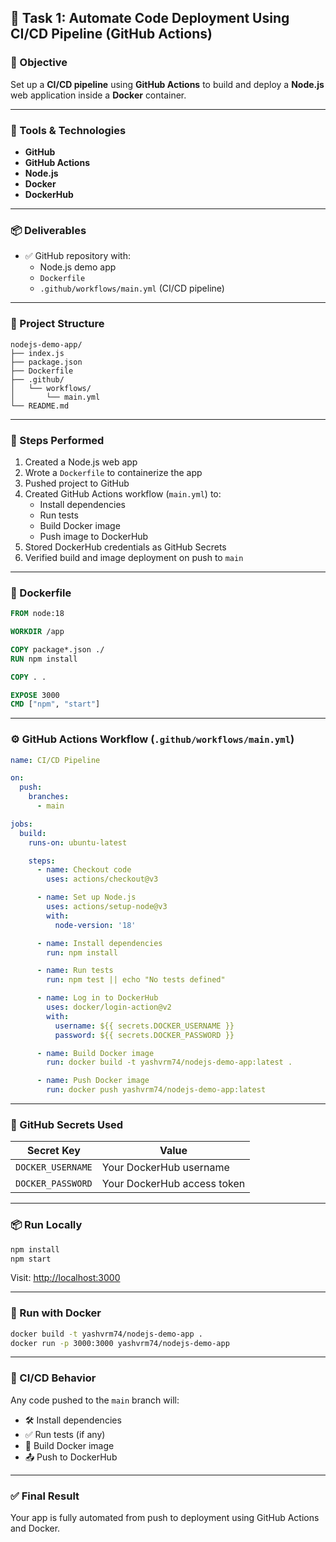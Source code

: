 
## 🚀 Task 1: Automate Code Deployment Using CI/CD Pipeline (GitHub Actions)

### 🎯 Objective

Set up a **CI/CD pipeline** using **GitHub Actions** to build and deploy a **Node.js** web application inside a **Docker** container.

---

### 🧰 Tools & Technologies

- **GitHub**
- **GitHub Actions**
- **Node.js**
- **Docker**
- **DockerHub**

---

### 📦 Deliverables

- ✅ GitHub repository with:
  - Node.js demo app
  - `Dockerfile`
  - `.github/workflows/main.yml` (CI/CD pipeline)

---

### 📁 Project Structure

```
nodejs-demo-app/
├── index.js
├── package.json
├── Dockerfile
├── .github/
│   └── workflows/
│       └── main.yml
└── README.md
```

---

### 🧪 Steps Performed

1. Created a Node.js web app
2. Wrote a `Dockerfile` to containerize the app
3. Pushed project to GitHub
4. Created GitHub Actions workflow (`main.yml`) to:
   - Install dependencies
   - Run tests
   - Build Docker image
   - Push image to DockerHub
5. Stored DockerHub credentials as GitHub Secrets
6. Verified build and image deployment on push to `main`

---

### 🐳 Dockerfile

```Dockerfile
FROM node:18

WORKDIR /app

COPY package*.json ./
RUN npm install

COPY . .

EXPOSE 3000
CMD ["npm", "start"]
```

---

### ⚙️ GitHub Actions Workflow (`.github/workflows/main.yml`)

```yaml
name: CI/CD Pipeline

on:
  push:
    branches:
      - main

jobs:
  build:
    runs-on: ubuntu-latest

    steps:
      - name: Checkout code
        uses: actions/checkout@v3

      - name: Set up Node.js
        uses: actions/setup-node@v3
        with:
          node-version: '18'

      - name: Install dependencies
        run: npm install

      - name: Run tests
        run: npm test || echo "No tests defined"

      - name: Log in to DockerHub
        uses: docker/login-action@v2
        with:
          username: ${{ secrets.DOCKER_USERNAME }}
          password: ${{ secrets.DOCKER_PASSWORD }}

      - name: Build Docker image
        run: docker build -t yashvrm74/nodejs-demo-app:latest .

      - name: Push Docker image
        run: docker push yashvrm74/nodejs-demo-app:latest
```

---

### 🔐 GitHub Secrets Used

| Secret Key         | Value                       |
|--------------------|-----------------------------|
| `DOCKER_USERNAME`  | Your DockerHub username     |
| `DOCKER_PASSWORD`  | Your DockerHub access token |

---

### 📦 Run Locally

```bash
npm install
npm start
```

Visit: [http://localhost:3000](http://localhost:3000)

---

### 🐋 Run with Docker

```bash
docker build -t yashvrm74/nodejs-demo-app .
docker run -p 3000:3000 yashvrm74/nodejs-demo-app
```

---

### 🚀 CI/CD Behavior

Any code pushed to the `main` branch will:

- 🛠️ Install dependencies
- ✅ Run tests (if any)
- 🐳 Build Docker image
- 📤 Push to DockerHub

---

### ✅ Final Result

Your app is fully automated from push to deployment using GitHub Actions and Docker.
